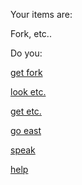 Your items are:

Fork, etc..

Do you:

[get fork](get-fork.md)

[look etc.](http://dictionary.reference.com/browse/etcetera)

[get etc.](get-what.md)

[go east](go-east.md)

[speak](speak.md)

[help](http://lmgtfy.com/?q=What%27s+a+fork%3F)
